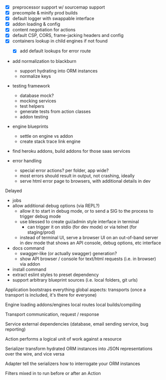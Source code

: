 - [x] preprocessor support w/ sourcemap support
- [x] precompile & minify prod builds
- [x] default logger with swappable interface
- [x] addon loading & config
- [x] content negotiation for actions
- [x] default CSP, CORS, frame-jacking headers and config
- [x] containers lookup in child engines if not found
   - [x] add default lookups for error route


* add normalization to blackburn
  * support hydrating into ORM instances
  * normalize keys
* testing framework
  * database mock?
  * mocking services
  * test helpers
  * generate tests from action classes
  * addon testing
* engine blueprints
  * settle on engine vs addon
  * create stack trace link engine

* find heroku addons, build addons for those saas services
* error handling
  * special error actions? per folder, app wide?
  * most errors should result in output, not crashing, ideally
  * serve html error page to browsers, with additional details in dev

Delayed
* jobs
* allow additional debug options (via REPL?)
  * allow it to start in debug mode, or to send a SIG to the process to trigger
    debug mode
  * use blessed to create gui/admin style interface in terminal
    * can trigger it on stdio (for dev mode) or via telnet (for staging/prod)
  * instead of terminal UI, serve a browser UI on an out-of-band server in dev
    mode that shows an API console, debug options, etc interface
* docs command
  * swagger-like (or actually swagger) generation?
  * show API browser / console for text/html requests (i.e. in browser) via addon
* install command
* extract eslint styles to preset dependency
* support arbitrary blueprint sources (i.e. local folders, git urls)





Application
  bootstraps everything
  global aspects:
    transports (once a transport is included, it's there for everyone)

Engine
  loading
  addons/engines
  local routes
  local builds/compiling

Transport
  communication, request / response

Service
  external dependencies (database, email sending service, bug reporting)

Action
  performs a logical unit of work against a resource

Serializer
  transform hydrated ORM instances into JSON representations over the wire, and vice versa

Adapter
  tell the serializers how to interrogate your ORM instances

Filters
  mixed in to run before or after an Action
